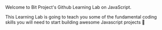 Welcome to Bit Project's Github Learning Lab on JavaScript.

This Learning Lab is going to teach you some of the fundamental coding skills you will need to start building awesome Javascript projects :rocket: 

